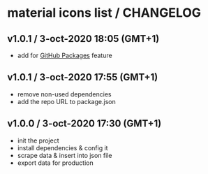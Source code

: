 # material icons list / CHANGELOG

## v1.0.1 / 3-oct-2020 18:05 (GMT+1)

- add for [GitHub Packages](https://github.com/features/packages) feature

## v1.0.1 / 3-oct-2020 17:55 (GMT+1)

- remove non-used dependencies
- add the repo URL to package.json

## v1.0.0 / 3-oct-2020 17:30 (GMT+1)

- init the project
- install dependencies & config it
- scrape data & insert into json file
- export data for production
